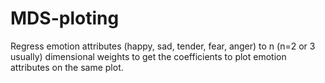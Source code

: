 # MDS-ploting

Regress emotion attributes (happy, sad, tender, fear, anger) to n (n=2 or 3 usually) dimensional weights to get the coefficients to plot emotion attributes on the same plot.
